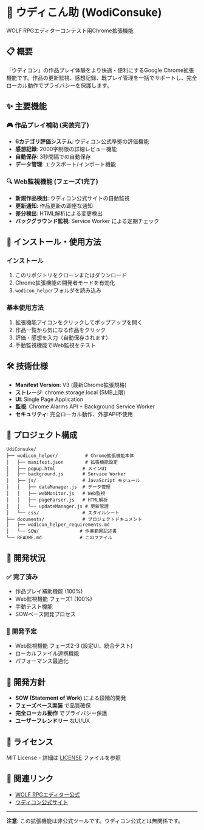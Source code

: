 # 🌊 ウディこん助 (WodiConsuke)

WOLF RPGエディターコンテスト用Chrome拡張機能

## 📋 概要

「ウディコン」の作品プレイ体験をより快適・便利にするGoogle Chrome拡張機能です。作品の更新監視、感想記録、既プレイ管理を一括でサポートし、完全ローカル動作でプライバシーを保護します。

## ✨ 主要機能

### 🎮 作品プレイ補助 (実装完了)
- **6カテゴリ評価システム**: ウディコン公式準拠の評価機能
- **感想記録**: 2000字制限の詳細レビュー機能
- **自動保存**: 3秒間隔での自動保存
- **データ管理**: エクスポート/インポート機能

### 🔍 Web監視機能 (フェーズ1完了)
- **新規作品検出**: ウディコン公式サイトの自動監視
- **更新通知**: 作品更新の即座な通知
- **差分検出**: HTML解析による変更検出
- **バックグラウンド監視**: Service Worker による定期チェック

## 🚀 インストール・使用方法

### インストール
1. このリポジトリをクローンまたはダウンロード
2. Chrome拡張機能の開発者モードを有効化
3. `wodicon_helper`フォルダを読み込み

### 基本使用方法
1. 拡張機能アイコンをクリックしてポップアップを開く
2. 作品一覧から気になる作品をクリック
3. 評価・感想を入力（自動保存されます）
4. 手動監視機能でWeb監視をテスト

## 🛠️ 技術仕様

- **Manifest Version**: V3 (最新Chrome拡張規格)
- **ストレージ**: chrome.storage.local (5MB上限)
- **UI**: Single Page Application
- **監視**: Chrome Alarms API + Background Service Worker
- **セキュリティ**: 完全ローカル動作、外部API不使用

## 📁 プロジェクト構成

```
UdiConsuke/
├── wodicon_helper/          # Chrome拡張機能本体
│   ├── manifest.json        # 拡張機能設定
│   ├── popup.html          # メインUI
│   ├── background.js       # Service Worker
│   ├── js/                 # JavaScript モジュール
│   │   ├── dataManager.js  # データ管理
│   │   ├── webMonitor.js   # Web監視
│   │   ├── pageParser.js   # HTML解析
│   │   └── updateManager.js # 更新管理
│   └── css/                # スタイルシート
├── documents/              # プロジェクトドキュメント
│   ├── wodicon_helper_requirements.md
│   └── SOW/               # 作業範囲記述書
└── README.md              # このファイル
```

## 🔧 開発状況

### ✅ 完了済み
- 作品プレイ補助機能 (100%)
- Web監視機能 フェーズ1 (100%)
- 手動テスト機能
- SOWベース開発プロセス

### 🔄 開発予定
- Web監視機能 フェーズ2-3 (設定UI、統合テスト)
- ローカルファイル連携機能
- パフォーマンス最適化

## 🤝 開発方針

- **SOW (Statement of Work)** による段階的開発
- **フェーズベース実装** で品質確保
- **完全ローカル動作** でプライバシー保護
- **ユーザーフレンドリー** なUI/UX

## 📝 ライセンス

MIT License - 詳細は [LICENSE](LICENSE) ファイルを参照

## 🔗 関連リンク

- [WOLF RPGエディター公式](https://silversecond.com/WolfRPGEditor/)
- [ウディコン公式サイト](https://silversecond.com/WolfRPGEditor/Contest/)

---

**注意**: この拡張機能は非公式ツールです。ウディコン公式とは無関係です。